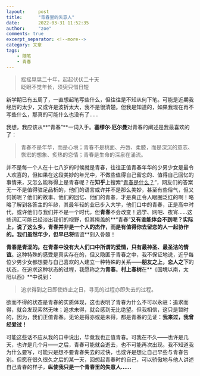 ```yaml
---
layout:     post
title:      "青春里的失意人"
date:       2022-03-31 11:52:35
author:     "zoe"
comments: true
excerpt_separator: <!--more-->
category: 文章
tags:
    - 随笔
    - 青春
---
```


<blockquote class="blockquote-center">摇摇晃晃二十年，起起伏伏二十天<br>眨眼不觉年长，须臾只惜日短</blockquote>

<!--more-->

新学期已有五周了，一直想起笔写些什么，但往往是不知从何下笔。可能是近期我经历的太少，又或许是波折太大，我不是很清楚。但我是知道的，如果我现在再不写些什么，那真的可能什么也没有了……



我想，我应该从**“青春”**一词入手。**塞缪尔·厄尔曼**对青春的阐述是我最喜欢的了：

<blockquote class="blockquote-center">青春不是年华，而是心境；青春不是桃面、丹唇、柔膝，而是深沉的意志、恢宏的想象、炙热的恋情；青春是生命的深泉在涌流。</blockquote>

并不是每一个人在十七八岁的时候就是青春，往往正值青春年华的少男少女是最令人欢喜的，但如果在这段美妙的年光中，不做些值得自己留恋的、值得自己回忆的事情来，又怎么能称得上是青春呢？在**知乎**上搜索“[青春是什么？](https://www.zhihu.com/question/21011487)”，网友们的答案无一不是值得驻足品析的，他们的语言或许并不是那么美妙，甚至有些俗气，但又何妨呢？他们的故事、他们的回忆、他们的青春，才是真正令人眼圈泛红的啊！略略了解到各答主的年龄，其最年轻的业已步入大学，他们口中的青春，正是高中时代，或许他们与我们并不是一个时代，但**青春**不会改变！逃学、网吧、夜宵……这些词汇可能已经淡出我们的视野，但其掩盖的**“青春”**又有谁能体会不到呢？实际上，说了这么多，**青春并非是一个人的杰作，而是有值得你去留恋的人一起协作的**。我们虽然年少，但早已将**情谊**刻入骨髓！



**青春是青涩的。**在青春中没有大人们口中所谓的爱情，只有最神圣、最圣洁的**情谊**。这种特殊的感受是真实存在的，但又隐匿于青春之中，我不保证地说，近乎每位少男少女都想要与自己喜欢的人建立一种特殊的关系——**朋友之上，恋人之下**的状态，在追求这种状态的过程，我愿称之为**青春**。**村上春树**在**《国境以南，太阳以西》**中说到：

<blockquote class="blockquote-center">追求得到之日即使终止之日，寻觅的过程亦即失去的过程。</blockquote>

欲而不得的状态是青春的实质体现，这也表明了青春为什么不可以永驻：追求而得，就会发现索然无味；追求未得，就会感到无比绝望。但我相信，这只是暂时的，因为，我们正值青春。无论是得亦或是未得，都是青春的见证：**我来过，我曾经爱过！**



可能这些话不应从我的口中说出，毕竟我也正值青春。可我在不久——也许是几天，也许是几个月——之后，青春可能就会逝去，也不可能再次出现。我不知道我为什么要写，可能只是想不要青春失去的过快，也或许是想让自己早些与青春告别。但愿在很久很久之后的某一天，回想起青春时的自己，可以骄傲地与他人讲述自己青春的样子，**纵使我只是一个青春里的失意人……**
